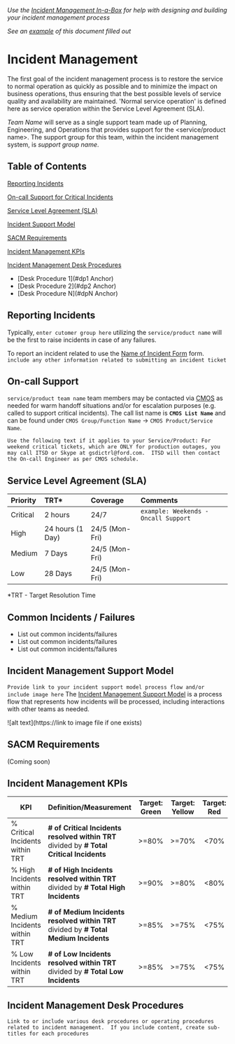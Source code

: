 *Use the [Incident Management In-a-Box](https://thehubat.ford.com/docs/DOC-19166) for help with designing and building your incident management process*

*See an [example](IncidentManagementExample.md) of this document filled out*

# Incident Management
The first goal of the incident management process is to restore the service to  normal operation as quickly as possible and to minimize the impact on business operations, thus ensuring that the best possible levels of service quality and availability are maintained. 'Normal service operation' is defined here as service operation within the Service Level Agreement (SLA).

*Team Name* will serve as a single support team made up of Planning, Engineering, and Operations that provides support for the <service/product name>. The support group for this team, within the incident management system, is *support group name*.  

## Table of Contents
[Reporting Incidents](#reporting-incidents) 

[On-call Support for Critical Incidents](#oncall)

[Service Level Agreement (SLA)](#SLA)

[Incident Support Model](#incident-model)

[SACM Requirements](#sacm)

[Incident Management KPIs](#kpi)

[Incident Management Desk Procedures](#desk-procedures)
   - [Desk Procedure 1](#dp1 Anchor)
   - [Desk Procedure 2](#dp2 Anchor)
   - [Desk Procedure N](#dpN Anchor)
	
	

<a name="reporting-incidents"></a>
## Reporting Incidents
Typically, `enter cutomer group here` utilizing the `service/product name` will be the first to raise incidents in case of any failures. 

To report an incident related to <service name> use the [Name of Incident Form](http://www.url-of-incident-form.ford.com) form.
`include any other information related to submitting an incident ticket`

<a name="oncall"></a>
## On-call Support

`service/product team name` team members may be contacted via [CMOS](http://www.tcs.ford.com/cmos/cmos.asp) as needed for warm handoff situations and/or for escalation purposes (e.g. called to support critical incidents).  The call list name is **`CMOS List Name`** and can be found under `CMOS Group/Function Name` -> `CMOS Product/Service Name`.

`Use the following text if it applies to your Service/Product: For weekend critical tickets, which are ONLY for production outages, you may call ITSD or Skype at gsdictrl@ford.com.  ITSD will then contact the On-call Engineer as per CMOS schedule.`

<a name="SLA"></a>
## Service Level Agreement (SLA)
| Priority | TRT* | Coverage| Comments|
| :--- | :--- |:--- |  :--- | 
| Critical| 2 hours |24/7 | `example: Weekends - Oncall Support`|
| High | 24 hours (1 Day)|24/5 (Mon-Fri)|
| Medium | 7 Days|24/5 (Mon-Fri)|
| Low |28 Days |24/5 (Mon-Fri)|

*TRT - Target Resolution Time

<a name="common"></a>
## Common Incidents / Failures
- List out common incidents/failures
- List out common incidents/failures
- List out common incidents/failures

<a name="incident-model"></a>
## Incident Management Support Model
`Provide link to your incident support model process flow and/or include image here`
The [Incident Management Support Model](http://www.url-of-incident-process-flow.ford.com) is a process flow that represents how incidents will be processed, including interactions with other teams as needed.

![alt text](https://link to image file if one exists)

<a name="sacm"></a>
## SACM Requirements
(Coming soon)


<a name="kpi"></a>
## Incident Management KPIs

|KPI|Definition/Measurement|Target: Green|Target: Yellow|Target: Red|
|---|----------------------|:-----------:|:------------:|:----------:|
|% Critical Incidents within TRT|**# of Critical Incidents resolved within TRT** divided by **# Total Critical Incidents**|>=80%|>=70%|<70%|
|% High Incidents within TRT|**# of High Incidents resolved within TRT** divided by **# Total High Incidents**|>=90%|>=80%|<80%|
|% Medium Incidents within TRT|**# of Medium Incidents resolved within TRT** divided by **# Total Medium Incidents**|>=85%|>=75%|<75%|
|% Low Incidents within TRT|**# of Low Incidents resolved within TRT** divided by **# Total Low Incidents**|>=85%|>=75%|<75%|


<a name="desk-procedures"></a>
## Incident Management Desk Procedures
`Link to or include various desk procedures or operating procedures related to incident management.  If you include content, create sub-titles for each procedures`
